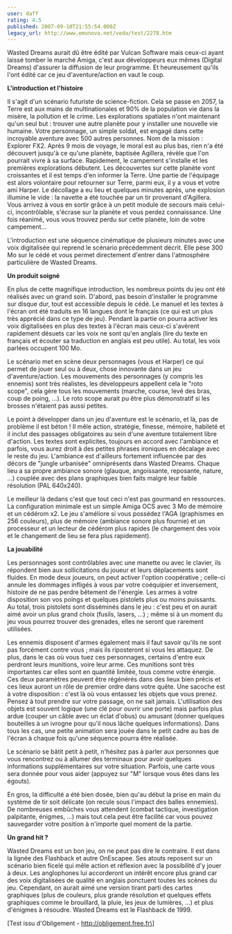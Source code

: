 ```yaml
---
user: daff
rating: 4.5
published: 2007-09-10T21:55:54.000Z
legacy_url: http://www.emunova.net/veda/test/2278.htm
---
```

Wasted Dreams aurait dû être édité par Vulcan Software mais ceux-ci ayant laissé tomber le marché Amiga, c'est aux développeurs eux mêmes (Digital Dreams) d'assurer la diffusion de leur programme. Et heureusement qu'ils l'ont édité car ce jeu d'aventure/action en vaut le coup.  

  

**L'introduction et l'histoire**  

  

Il s'agit d'un scénario futuriste de science-fiction. Cela se passe en 2057, la Terre est aux mains de multinationales et 90% de la population vie dans la misère, la pollution et le crime. Les explorations spatiales n'ont maintenant qu'un seul but : trouver une autre planète pour y installer une nouvelle vie humaine. Votre personnage, un simple soldat, est engagé dans cette incroyable aventure avec 500 autres personnes. Nom de la mission : Explorer FX2\. Après 9 mois de voyage, le moral est au plus bas, rien n'a été découvert jusqu'à ce qu'une planète, baptisée Agillera, révèle que l'on pourrait vivre à sa surface. Rapidement, le campement s'installe et les premières explorations débutent. Les découvertes sur cette planète vont croissantes et il est temps d'en informer la Terre. Une partie de l'équipage est alors volontaire pour retourner sur Terre, parmi eux, il y a vous et votre ami Harper. Le décollage a eu lieu et quelques minutes après, une explosion illumine le vide : la navette a été touchée par un tir provenant d'Agillera. Vous arrivez à vous en sortir grâce à un petit module de secours mais celui-ci, incontrôlable, s'écrase sur la planète et vous perdez connaissance. Une fois réanimé, vous vous trouvez perdu sur cette planète, loin de votre campement...  

  

L'introduction est une séquence cinématique de plusieurs minutes avec une voix digitalisée qui reprend le scénario précédemment décrit. Elle pèse 300 Mo sur le cédé et vous permet directement d'entrer dans l'atmosphére particulière de Wasted Dreams.  

  

**Un produit soigné**  

  

En plus de cette magnifique introduction, les nombreux points du jeu ont été réalisés avec un grand soin. D'abord, pas besoin d'installer le programme sur disque dur, tout est accessible depuis le cédé. Le manuel et les textes à l'écran ont été traduits en 16 langues dont le français (ce qui est un plus très apprécié dans ce type de jeu). Pendant la partie on pourra activer les voix digitalisées en plus des textes à l'écran mais ceux-ci s'avèrent rapidement désuets car les voix ne sont qu'en anglais (lire du texte en français et écouter sa traduction en anglais est peu utile). Au total, les voix parlées occupent 100 Mo.  

  

Le scénario met en scène deux personnages (vous et Harper) ce qui permet de jouer seul ou à deux, chose innovante dans un jeu d'aventure/action. Les mouvements des personnages (y compris les ennemis) sont très réalistes, les développeurs appellent cela le "roto scope", cela gère tous les mouvements (marche, course, levé des bras, coup de poing, ...). Le roto scope aurait pu être plus démonstratif si les brosses n'étaient pas aussi petites.  

  

Le point à développer dans un jeu d'aventure est le scénario, et là, pas de problème il est béton ! Il mêle action, stratégie, finesse, mémoire, habileté et il inclut des passages obligatoires au sein d'une aventure totalement libre d'action. Les textes sont explicites, toujours en accord avec l'ambiance et parfois, vous aurez droit à des petites phrases ironiques en décalage avec le reste du jeu. L'ambiance est d'ailleurs fortement influencée par des décors de "jungle urbanisée" omniprésents dans Wasted Dreams. Chaque lieu a sa propre ambiance sonore (glauque, angoissante, reposante, nature, ...) couplée avec des plans graphiques bien faits malgré leur faible résolution (PAL 640x240).  

  

Le meilleur là dedans c'est que tout ceci n'est pas gourmand en ressources. La configuration minimale est un simple Amiga OCS avec 3 Mo de mémoire et un cédérom x2\. Le jeu s'améliore si vous possédez l'AGA (graphismes en 256 couleurs), plus de mémoire (ambiance sonore plus fournie) et un processeur et un lecteur de cédérom plus rapides (le chargement des voix et le changement de lieu se fera plus rapidement).  

  

**La jouabilité**  

  

Les personnages sont contrôlables avec une manette ou avec le clavier, ils répondent bien aux sollicitations du joueur et leurs déplacements sont fluides. En mode deux joueurs, on peut activer l'option coopérative ; celle-ci annule les dommages infligés à vous par votre coéquipier et inversement, histoire de ne pas perdre bêtement de l'énergie. Les armes à votre disposition son vos poings et quelques pistolets plus ou moins puissants. Au total, trois pistolets sont disséminés dans le jeu : c'est peu et on aurait aimé avoir un plus grand choix (fusils, lasers, ...) ; même si à un moment du jeu vous pourrez trouver des grenades, elles ne seront que rarement utilisées.  

  

Les ennemis disposent d'armes également mais il faut savoir qu'ils ne sont pas forcément contre vous ; mais ils riposteront si vous les attaquez. De plus, dans le cas où vous tuez ces personnages, certains d'entre eux perdront leurs munitions, voire leur arme. Ces munitions sont très importantes car elles sont en quantité limitée, tous comme votre énergie. Ces deux paramètres peuvent être régénérés dans des lieux bien précis et ces lieux auront un rôle de premier ordre dans votre quête. Une sacoche est à votre disposition : c'est là où vous entassez les objets que vous prenez. Pensez à tout prendre sur votre passage, on ne sait jamais. L'utilisation des objets est souvent logique (une clé pour ouvrir une porte) mais parfois plus ardue (couper un câble avec un éclat d'obus) ou amusant (donner quelques bouteilles à un ivrogne pour qu'il nous lâche quelques informations). Dans tous les cas, une petite animation sera jouée dans le petit cadre au bas de l'écran à chaque fois qu'une séquence pourra être réalisée.  

  

Le scénario se bâtit petit à petit, n'hésitez pas à parler aux personnes que vous rencontrez ou à allumer des terminaux pour avoir quelques informations supplémentaires sur votre situation. Parfois, une carte vous sera donnée pour vous aider (appuyez sur "M" lorsque vous êtes dans les égouts).  

  

En gros, la difficulté a été bien dosée, bien qu'au début la prise en main du système de tir soit délicate (on recule sous l'impact des balles ennemies). De nombreuses embûches vous attendent (combat tactique, investigation palpitante, énigmes, ...) mais tout cela peut être facilité car vous pouvez sauvegarder votre position à n'importe quel moment de la partie.  

  

**Un grand hit ?**  

  

Wasted Dreams est un bon jeu, on ne peut pas dire le contraire. Il est dans la lignée des Flashback et autre OnEscapee. Ses atouts reposent sur un scénario bien ficelé qui mêle action et réflexion avec la possibilité d'y jouer à deux. Les anglophones lui accorderont un intérêt encore plus grand car des voix digitalisées de qualité en anglais ponctuent toutes les scènes du jeu. Cependant, on aurait aimé une version tirant parti des cartes graphiques (plus de couleurs, plus grande résolution et quelques effets graphiques comme le brouillard, la pluie, les jeux de lumières, ...) et plus d'énigmes à résoudre. Wasted Dreams est le Flashback de 1999\.  

  

\[Test issu d'Obligement - http://obligement.free.fr\]